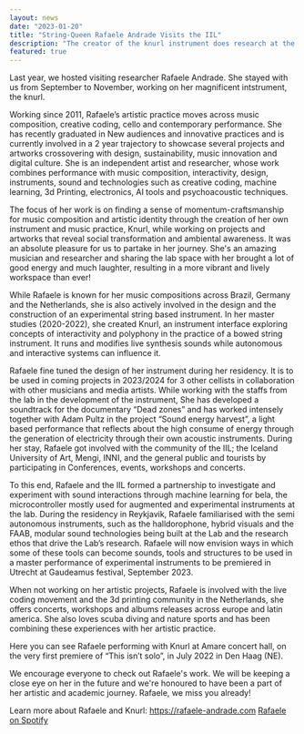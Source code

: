 ```yaml
---
layout: news
date: "2023-01-20"
title: "String-Queen Rafaele Andrade Visits the IIL"
description: "The creator of the knurl instrument does research at the lab"
featured: true
---
```


<script>
import CaptionedImage from "../../components/Images/CaptionedImage.svelte"
</script>

Last year, we hosted visiting researcher Rafaele Andrade. She stayed with us from September to November, working on her magnificent intstrument, the knurl. 

<CaptionedImage
src="news/stelpurrokka3.jpg"
alt="A young woman holding a large white upright instrument in a yellow research lab."
caption="Rafaele Andrade visiting the IIL."/>

Working since 2011, Rafaele’s artistic practice moves across music composition, creative coding, cello and contemporary performance. She has recently graduated in New audiences and innovative practices and is currently involved in a 2 year trajectory to showcase several projects and artworks crossovering with design, sustainability, music innovation and digital culture. She is an independent artist and researcher, whose work combines performance with music composition, interactivity, design, instruments, sound and technologies such as creative coding, machine learning, 3d Printing, electronics, AI tools and psychoacoustic techniques. 

The focus of her work is on finding a sense of momentum-craftsmanship for music composition and artistic identity through the creation of her own instrument and music practice, Knurl, while working on projects and artworks that reveal social transformation and ambiental awareness. It was an absolute pleasure for us to partake in her journey. She's an amazing musician and researcher and sharing the lab space with her brought a lot of good energy and much laughter, resulting in a more vibrant and lively workspace than ever!

<CaptionedImage
src="news/visindavaka_knurl.jpeg"
alt="Two young women, each one with an upright instrument in the lap, one playing the halldorophone like a cello, the other one standing with a knurl. In the background, people working at an expo for science."
caption="During her residency, Rafaele has explored some collaborations and experiences with Icelandic artists, such as one of her strongest references, the Halldorophone (player in the photo is Eydís Kvaran)."/>

While Rafaele is known for her music compositions across Brazil, Germany and the Netherlands, she is also actively involved in the design and the construction of an experimental string based instrument. In her master studies (2020-2022), she created Knurl, an instrument interface exploring concepts of interactivity and polyphony in the practice of a bowed string instrument. It runs and modifies live synthesis sounds while autonomous and interactive systems can influence it.

<CaptionedImage
src="news/knurl.jpeg"
alt="Two photographs of the knurl, a white upright string instrument. On the left the whole instrument is visible on a black background, on the right there is a close-up of the sliders."
caption="When Rafaele performs with Knurl, its strings are sensor-based and become “buttons” to trigger sound events. The selection of these instances are selected by the sliders present in the frame part of the instrument."/>

Rafaele fine tuned the design of her instrument during her residency. It is to be used in coming projects in 2023/2024 for 3 other cellists in collaboration with other musicians and media artists. While working with the staffs from the lab in the development of the instrument, She has developed a soundtrack for the documentary “Dead zones” and has worked intensely together with Adam Pultz in the project “Sound energy harvest”, a light based performance that reflects about the high consume of energy through the generation of electricity through their own acoustic instruments. During her stay, Rafaele got involved with the community of the IIL; the Iceland University of Art, Mengi, INNI, and the general public and tourists by participating in Conferences, events, workshops and concerts.

<CaptionedImage
src="news/knurl2.jpeg"
alt="White 3D-printed upright instrument with 4 sets of strings. Black background."
caption="Knurl is made with 3d print technology with recycled materials from the Netherlands. Its design is inspired in the rotational mechanisms such as its name, knurl (from Knurling)"/>

To this end, Rafaele and the IIL formed a partnership to investigate and experiment with sound interactions through machine learning for bela, the microcontroller mostly used for augmented and experimental instruments at the lab. During the residency in Reykjavik, Rafaele familiarised with the semi autonomous instruments, such as the halldorophone, hybrid visuals and the FAAB, modular sound technologies being built at the Lab and the research ethos that drive the Lab’s research. Rafaele will now envision ways in which some of these tools can become sounds, tools and structures to be used in a master performance of experimental instruments to be premiered in Utrecht at Gaudeamus festival, September 2023.

When not working on her artistic projects, Rafaele is involved with the live coding movement and the 3d printing community in the Netherlands, she offers concerts, workshops and albums releases across europe and latin america. She also loves scuba diving and nature sports and has been combining these experiences with her artistic practice. 

<CaptionedImage
src="news/scuba.jpeg"
alt="A diver in green misty water."
caption="Rafaele combines artistic practices with her love for scuba diving and nature sports."/>

Here you can see Rafaele performing with Knurl at Amare concert hall, on the very first premiere of “This isn’t solo”, in July 2022 in Den Haag (NE). 

We encourage everyone to check out Rafaele's work. We will be keeping a close eye on her in the future and we're honoured to have been a part of her artistic and academic journey. Rafaele, we miss you already!

Learn more about Rafaele and Knurl: https://rafaele-andrade.com 
<a href="https://open.spotify.com/artist/4GnSIWensqvJ1Lt16uRGDM?si=NmTP6Sy5RSWI3ol4wWZRSQ&utm_source=copy-link ">Rafaele on Spotify</a>


<CaptionedImage
src="news/knurl-performance.jpeg"
alt="A young woman playing the knurl like a chello, in a middle of a room with colorful patterns on the floor and sitting audience in a circle around her."
caption="A close up of the “This isn’t solo”, an interactive performance with Knurl being manipulated by its audience."/>
